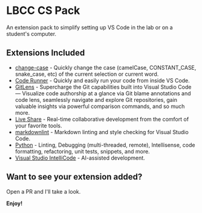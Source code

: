 # LBCC CS Pack

An extension pack to simplify setting up VS Code in the lab or on a student's computer.

## Extensions Included

- [change-case](https://marketplace.visualstudio.com/items?itemName=wmaurer.change-case) - Quickly change the case (camelCase, CONSTANT_CASE, snake_case, etc) of the current selection or current word.
- [Code Runner](https://marketplace.visualstudio.com/items?itemName=formulahendry.code-runner) - Quickly and easily run your code from inside VS Code.
- [GitLens](https://marketplace.visualstudio.com/items?itemName=eamodio.gitlens) - Supercharge the Git capabilities built into Visual Studio Code — Visualize code authorship at a glance via Git blame annotations and code lens, seamlessly navigate and explore Git repositories, gain valuable insights via powerful comparison commands, and so much more.
- [Live Share](https://marketplace.visualstudio.com/items?itemName=MS-vsliveshare.vsliveshare) - Real-time collaborative development from the comfort of your favorite tools.
- [markdownlint](https://marketplace.visualstudio.com/items?itemName=DavidAnson.vscode-markdownlint) - Markdown linting and style checking for Visual Studio Code.
- [Python](https://marketplace.visualstudio.com/items?itemName=ms-python.python) - Linting, Debugging (multi-threaded, remote), Intellisense, code formatting, refactoring, unit tests, snippets, and more.
- [Visual Studio IntelliCode](https://marketplace.visualstudio.com/items?itemName=VisualStudioExptTeam.vscodeintellicode) - AI-assisted development.

## Want to see your extension added?

Open a PR and I'll take a look.

**Enjoy!**
